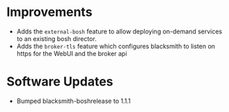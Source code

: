 # Improvements
- Adds the `external-bosh` feature to allow deploying on-demand services to an
  existing bosh director.
- Adds the `broker-tls` feature which configures blacksmith to listen on https
  for the WebUI and the broker api

# Software Updates

- Bumped blacksmith-boshrelease to 1.1.1
